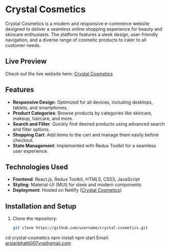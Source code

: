 # Crystal Cosmetics

Crystal Cosmetics is a modern and responsive e-commerce website designed to deliver a seamless online shopping experience for beauty and skincare enthusiasts. The platform features a sleek design, user-friendly navigation, and a diverse range of cosmetic products to cater to all customer needs.

## Live Preview

Check out the live website here: [Crystal Cosmetics](https://crystalcosmetics.netlify.app/)

## Features

- **Responsive Design**: Optimized for all devices, including desktops, tablets, and smartphones.
- **Product Categories**: Browse products by categories like skincare, makeup, haircare, and more.
- **Search and Filter**: Quickly find desired products using advanced search and filter options.
- **Shopping Cart**: Add items to the cart and manage them easily before checkout.
- **State Management**: Implemented with Redux Toolkit for a seamless user experience.

## Technologies Used

- **Frontend**: React.js, Redux Toolkit, HTML5, CSS3, JavaScript
- **Styling**: Material-UI (MUI) for sleek and modern components
- **Deployment**: Hosted on Netlify ([Crystal Cosmetics](https://crystalcosmetics.netlify.app/))

## Installation and Setup

1. Clone the repository:
   ```bash
   git clone https://github.com/username/crystal-cosmetics.git
cd crystal-cosmetics
npm install
npm start
Email: arslanbhatti007yra@gmail.com
